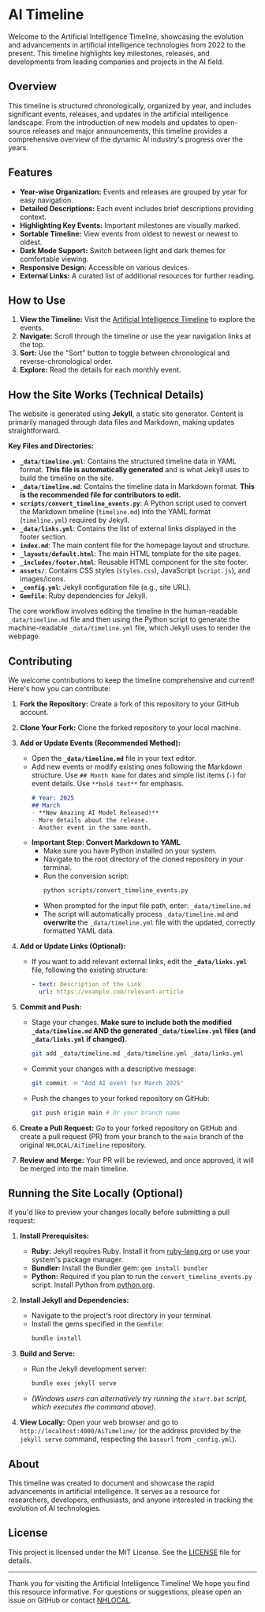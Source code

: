 # AI Timeline

Welcome to the Artificial Intelligence Timeline, showcasing the evolution and advancements in artificial intelligence technologies from 2022 to the present. This timeline highlights key milestones, releases, and developments from leading companies and projects in the AI field.

## Overview

This timeline is structured chronologically, organized by year, and includes significant events, releases, and updates in the artificial intelligence landscape. From the introduction of new models and updates to open-source releases and major announcements, this timeline provides a comprehensive overview of the dynamic AI industry's progress over the years.

## Features

- **Year-wise Organization:** Events and releases are grouped by year for easy navigation.
- **Detailed Descriptions:** Each event includes brief descriptions providing context.
- **Highlighting Key Events:** Important milestones are visually marked.
- **Sortable Timeline:** View events from oldest to newest or newest to oldest.
- **Dark Mode Support:** Switch between light and dark themes for comfortable viewing.
- **Responsive Design:** Accessible on various devices.
- **External Links:** A curated list of additional resources for further reading.

## How to Use

1.  **View the Timeline:** Visit the [Artificial Intelligence Timeline](https://nhlocal.github.io/AiTimeline/) to explore the events.
2.  **Navigate:** Scroll through the timeline or use the year navigation links at the top.
3.  **Sort:** Use the "Sort" button to toggle between chronological and reverse-chronological order.
4.  **Explore:** Read the details for each monthly event.

## How the Site Works (Technical Details)

The website is generated using **Jekyll**, a static site generator. Content is primarily managed through data files and Markdown, making updates straightforward.

**Key Files and Directories:**

*   **`_data/timeline.yml`**: Contains the structured timeline data in YAML format. **This file is automatically generated** and is what Jekyll uses to build the timeline on the site.
*   **`_data/timeline.md`**: Contains the timeline data in Markdown format. **This is the recommended file for contributors to edit.**
*   **`scripts/convert_timeline_events.py`**: A Python script used to convert the Markdown timeline (`timeline.md`) into the YAML format (`timeline.yml`) required by Jekyll.
*   **`_data/links.yml`**: Contains the list of external links displayed in the footer section.
*   **`index.md`**: The main content file for the homepage layout and structure.
*   **`_layouts/default.html`**: The main HTML template for the site pages.
*   **`_includes/footer.html`**: Reusable HTML component for the site footer.
*   **`assets/`**: Contains CSS styles (`styles.css`), JavaScript (`script.js`), and images/icons.
*   **`_config.yml`**: Jekyll configuration file (e.g., site URL).
*   **`Gemfile`**: Ruby dependencies for Jekyll.

The core workflow involves editing the timeline in the human-readable `_data/timeline.md` file and then using the Python script to generate the machine-readable `_data/timeline.yml` file, which Jekyll uses to render the webpage.

## Contributing

We welcome contributions to keep the timeline comprehensive and current! Here's how you can contribute:

1.  **Fork the Repository:** Create a fork of this repository to your GitHub account.

2.  **Clone Your Fork:** Clone the forked repository to your local machine.

3.  **Add or Update Events (Recommended Method):**
    *   Open the **`_data/timeline.md`** file in your text editor.
    *   Add new events or modify existing ones following the Markdown structure. Use `## Month Name` for dates and simple list items (`-`) for event details. Use `**bold text**` for emphasis.
        ```markdown
        # Year: 2025
        ## March
        - **New Amazing AI Model Released!**
        - More details about the release.
        - Another event in the same month.
        ```
    *   **Important Step: Convert Markdown to YAML**
        *   Make sure you have Python installed on your system.
        *   Navigate to the root directory of the cloned repository in your terminal.
        *   Run the conversion script:
            ```bash
            python scripts/convert_timeline_events.py
            ```
        *   When prompted for the input file path, enter: `_data/timeline.md`
        *   The script will automatically process `_data/timeline.md` and **overwrite** the `_data/timeline.yml` file with the updated, correctly formatted YAML data.

4.  **Add or Update Links (Optional):**
    *   If you want to add relevant external links, edit the **`_data/links.yml`** file, following the existing structure:
        ```yaml
        - text: Description of the Link
          url: https://example.com/relevant-article
        ```

5.  **Commit and Push:**
    *   Stage your changes. **Make sure to include both the modified `_data/timeline.md` AND the generated `_data/timeline.yml` files (and `_data/links.yml` if changed).**
        ```bash
        git add _data/timeline.md _data/timeline.yml _data/links.yml
        ```
    *   Commit your changes with a descriptive message:
        ```bash
        git commit -m "Add AI event for March 2025"
        ```
    *   Push the changes to your forked repository on GitHub:
        ```bash
        git push origin main # Or your branch name
        ```

6.  **Create a Pull Request:** Go to your forked repository on GitHub and create a pull request (PR) from your branch to the `main` branch of the original `NHLOCAL/AiTimeline` repository.

7.  **Review and Merge:** Your PR will be reviewed, and once approved, it will be merged into the main timeline.

## Running the Site Locally (Optional)

If you'd like to preview your changes locally before submitting a pull request:

1.  **Install Prerequisites:**
    *   **Ruby:** Jekyll requires Ruby. Install it from [ruby-lang.org](https://www.ruby-lang.org/en/documentation/installation/) or use your system's package manager.
    *   **Bundler:** Install the Bundler gem: `gem install bundler`
    *   **Python:** Required if you plan to run the `convert_timeline_events.py` script. Install Python from [python.org](https://www.python.org/downloads/).

2.  **Install Jekyll and Dependencies:**
    *   Navigate to the project's root directory in your terminal.
    *   Install the gems specified in the `Gemfile`:
        ```bash
        bundle install
        ```

3.  **Build and Serve:**
    *   Run the Jekyll development server:
        ```bash
        bundle exec jekyll serve
        ```
    *   *(Windows users can alternatively try running the `start.bat` script, which executes the command above).*

4.  **View Locally:** Open your web browser and go to `http://localhost:4000/AiTimeline/` (or the address provided by the `jekyll serve` command, respecting the `baseurl` from `_config.yml`).

## About

This timeline was created to document and showcase the rapid advancements in artificial intelligence. It serves as a resource for researchers, developers, enthusiasts, and anyone interested in tracking the evolution of AI technologies.

## License

This project is licensed under the MIT License. See the [LICENSE](LICENSE) file for details.

---

Thank you for visiting the Artificial Intelligence Timeline! We hope you find this resource informative. For questions or suggestions, please open an issue on GitHub or contact [NHLOCAL](mailto:nh.local11@gmail.com).